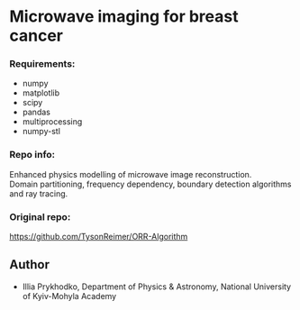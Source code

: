 # Microwave imaging for breast cancer

### Requirements:

- numpy
- matplotlib
- scipy
- pandas
- multiprocessing
- numpy-stl

### Repo info:

Enhanced physics modelling of microwave image reconstruction.  
Domain partitioning, frequency dependency, boundary detection algorithms and ray tracing.

### Original repo:

https://github.com/TysonReimer/ORR-Algorithm

## Author

- Illia Prykhodko, Department of Physics & Astronomy, National University of Kyiv-Mohyla Academy
